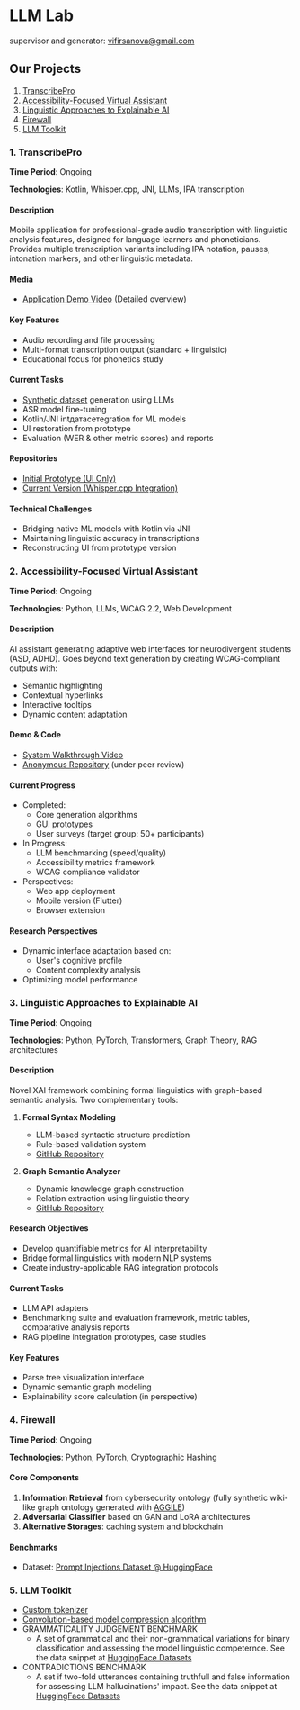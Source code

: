 # LLM Lab

supervisor and generator: vifirsanova@gmail.com

## Our Projects

1. [TranscribePro](#1-transcribepro)
2. [Accessibility-Focused Virtual Assistant](#2-accessibility-focused-virtual-assistant)
3. [Linguistic Approaches to Explainable AI](#3-linguistic-approaches-to-explainable-ai)
4. [Firewall](#4-firewall)
5. [LLM Toolkit](#5-llm-toolkit)

### 1. TranscribePro
**Time Period**: Ongoing  

**Technologies**: Kotlin, Whisper.cpp, JNI, LLMs, IPA transcription  

#### Description
Mobile application for professional-grade audio transcription with linguistic analysis features, designed for language learners and phoneticians. Provides multiple transcription variants including IPA notation, pauses, intonation markers, and other linguistic metadata.

#### Media
- [Application Demo Video](https://drive.google.com/file/d/1kCYCH-I-2egPyZYEXa04k4qwf66LbvZs/view?usp=sharing) (Detailed overview)

#### Key Features
- Audio recording and file processing
- Multi-format transcription output (standard + linguistic)
- Educational focus for phonetics study

#### Current Tasks
- [Synthetic dataset](https://github.com/vifirsanova/synth-dataset/) generation using LLMs
- ASR model fine-tuning
- Kotlin/JNI intдатасетegration for ML models
- UI restoration from prototype
- Evaluation (WER & other metric scores) and reports

#### Repositories
- [Initial Prototype (UI Only)](https://github.com/vifirsanova/TranscribePro)
- [Current Version (Whisper.cpp Integration)](https://github.com/pseudoerr/TranscribePro)

#### Technical Challenges
- Bridging native ML models with Kotlin via JNI
- Maintaining linguistic accuracy in transcriptions
- Reconstructing UI from prototype version

### 2. Accessibility-Focused Virtual Assistant
**Time Period**: Ongoing

**Technologies**: Python, LLMs, WCAG 2.2, Web Development  

#### Description
AI assistant generating adaptive web interfaces for neurodivergent students (ASD, ADHD). Goes beyond text generation by creating WCAG-compliant outputs with:
- Semantic highlighting
- Contextual hyperlinks
- Interactive tooltips
- Dynamic content adaptation

#### Demo & Code
- [System Walkthrough Video](https://drive.google.com/file/d/1wiWQ-B_36F-i5PtzgUMMPaxF72zD-l7R/view?usp=sharing)
- [Anonymous Repository](https://github.com/Anonymous-Submitting/anonymous-submission) (under peer review)

#### Current Progress
- Completed:  
  - Core generation algorithms  
  - GUI prototypes
  - User surveys (target group: 50+ participants)  
- In Progress:  
  - LLM benchmarking (speed/quality)  
  - Accessibility metrics framework
  - WCAG compliance validator  
- Perspectives:
  - Web app deployment
  - Mobile version (Flutter)  
  - Browser extension  

#### Research Perspectives
- Dynamic interface adaptation based on:
  - User's cognitive profile
  - Content complexity analysis
- Optimizing model performance

### 3. Linguistic Approaches to Explainable AI
**Time Period**: Ongoing

**Technologies**: Python, PyTorch, Transformers, Graph Theory, RAG architectures  

#### Description
Novel XAI framework combining formal linguistics with graph-based semantic analysis. Two complementary tools:
1. **Formal Syntax Modeling**  
   - LLM-based syntactic structure prediction  
   - Rule-based validation system  
   - [GitHub Repository](https://github.com/vifirsanova/llm-syntax/)  

2. **Graph Semantic Analyzer**  
   - Dynamic knowledge graph construction  
   - Relation extraction using linguistic theory  
   - [GitHub Repository](https://github.com/vifirsanova/aggile/)  

#### Research Objectives
- Develop quantifiable metrics for AI interpretability  
- Bridge formal linguistics with modern NLP systems  
- Create industry-applicable RAG integration protocols  

#### Current Tasks
- LLM API adapters 
- Benchmarking suite and evaluation framework, metric tables, comparative analysis reports
- RAG pipeline integration prototypes, case studies

#### Key Features
- Parse tree visualization interface  
- Dynamic semantic graph modeling
- Explainability score calculation (in perspective)

### 4. Firewall
**Time Period**: Ongoing

**Technologies**: Python, PyTorch, Cryptographic Hashing  

#### Core Components
1. **Information Retrieval**  from cybersecurity ontology (fully synthetic wiki-like graph ontology generated with [AGGILE](https://github.com/vifirsanova/AGGILE/))
2. **Adversarial Classifier**  based on GAN and LoRA architectures
3. **Alternative Storages**: сaching system and blockchain 
  
#### Benchmarks
- Dataset: [Prompt Injections Dataset @ HuggingFace](https://huggingface.co/datasets/hse-llm/prompt-injections)

### 5. LLM Toolkit

- [Custom tokenizer](https://github.com/vifirsanova/stat-llm)
- [Convolution-based model compression algorithm](https://github.com/vifirsanova/convolutional_quantization)
- GRAMMATICALITY JUDGEMENT BENCHMARK
    - A set of grammatical and their non-grammatical variations for binary classification and assessing the model linguistic competernce. See the data snippet at [HuggingFace Datasets](https://huggingface.co/datasets/missvector/multi-wiki-grammar)
- CONTRADICTIONS BENCHMARK
    - A set if two-fold utterances containing truthfull and false information for assessing LLM hallucinations' impact. See the data snippet at [HuggingFace Datasets](https://huggingface.co/datasets/missvector/nli-questions)

